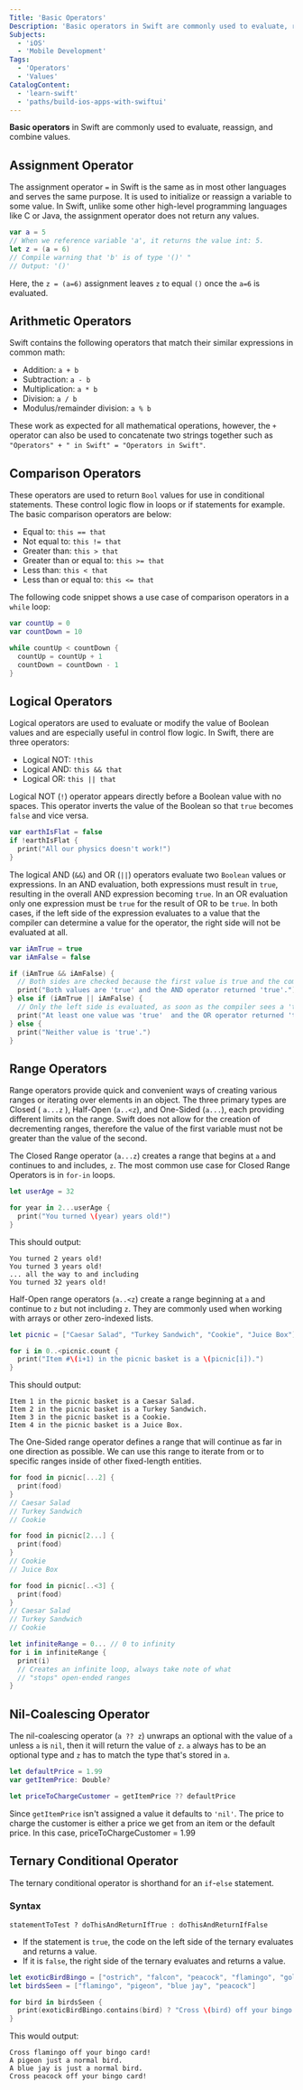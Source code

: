 ```yaml
---
Title: 'Basic Operators'
Description: 'Basic operators in Swift are commonly used to evaluate, reassign, and combine values.'
Subjects:
  - 'iOS'
  - 'Mobile Development'
Tags:
  - 'Operators'
  - 'Values'
CatalogContent:
  - 'learn-swift'
  - 'paths/build-ios-apps-with-swiftui'
---
```


**Basic operators** in Swift are commonly used to evaluate, reassign, and combine values.

## Assignment Operator

The assignment operator `=` in Swift is the same as in most other languages and serves the same purpose. It is used to initialize or reassign a variable to some value. In Swift, unlike some other high-level programming languages like C or Java, the assignment operator does not return any values.

```swift
var a = 5
// When we reference variable 'a', it returns the value int: 5.
let z = (a = 6)
// Compile warning that 'b' is of type '()' "
// Output: '()'
```

Here, the `z = (a=6)` assignment leaves `z` to equal `()` once the `a=6` is evaluated.

## Arithmetic Operators

Swift contains the following operators that match their similar expressions in common math:

- Addition: `a + b`
- Subtraction: `a - b`
- Multiplication: `a * b`
- Division: `a / b`
- Modulus/remainder division: `a % b`

These work as expected for all mathematical operations, however, the `+` operator can also be used to concatenate two strings together such as `"Operators" + " in Swift" = "Operators in Swift"`.

## Comparison Operators

These operators are used to return `Bool` values for use in conditional statements. These control logic flow in loops or if statements for example. The basic comparison operators are below:

- Equal to: `this == that`
- Not equal to: `this != that`
- Greater than: `this > that`
- Greater than or equal to: `this >= that`
- Less than: `this < that`
- Less than or equal to: `this <= that`

The following code snippet shows a use case of comparison operators in a `while` loop:

```swift
var countUp = 0
var countDown = 10

while countUp < countDown {
  countUp = countUp + 1
  countDown = countDown - 1
}
```

## Logical Operators

Logical operators are used to evaluate or modify the value of Boolean values and are especially useful in control flow logic. In Swift, there are three operators:

- Logical NOT: `!this`
- Logical AND: `this && that`
- Logical OR: `this || that`

Logical NOT (`!`) operator appears directly before a Boolean value with no spaces. This operator inverts the value of the Boolean so that `true` becomes `false` and vice versa.

```swift
var earthIsFlat = false
if !earthIsFlat {
  print("All our physics doesn't work!")
}
```

The logical AND (`&&`) and OR (`||`) operators evaluate two `Boolean` values or expressions. In an AND evaluation, both expressions must result in `true`, resulting in the overall AND expression becoming `true`. In an OR evaluation only one expression must be `true` for the result of OR to be `true`. In both cases, if the left side of the expression evaluates to a value that the compiler can determine a value for the operator, the right side will not be evaluated at all.

```swift
var iAmTrue = true
var iAmFalse = false

if (iAmTrue && iAmFalse) {
  // Both sides are checked because the first value is true and the compiler needs to check the right side value
  print("Both values are 'true' and the AND operator returned 'true'.")
} else if (iAmTrue || iAmFalse) {
  // Only the left side is evaluated, as soon as the compiler sees a 'true', it can reason that the OR requirements are met and will enter the 'else if' body
  print("At least one value was 'true'  and the OR operator returned 'true'.")
} else {
  print("Neither value is 'true'.")
}
```

## Range Operators

Range operators provide quick and convenient ways of creating various ranges or iterating over elements in an object. The three primary types are Closed ( `a...z` ), Half-Open (`a..<z`), and One-Sided (`a...`), each providing different limits on the range. Swift does not allow for the creation of decrementing ranges, therefore the value of the first variable must not be greater than the value of the second.

The Closed Range operator (`a...z`) creates a range that begins at `a` and continues to and includes, `z`. The most common use case for Closed Range Operators is in `for-in` loops.

```swift
let userAge = 32

for year in 2...userAge {
  print("You turned \(year) years old!")
}
```

This should output:

```shell
You turned 2 years old!
You turned 3 years old!
... all the way to and including
You turned 32 years old!
```

Half-Open range operators (`a..<z`) create a range beginning at `a` and continue to `z` but not including `z`. They are commonly used when working with arrays or other zero-indexed lists.

```swift
let picnic = ["Caesar Salad", "Turkey Sandwich", "Cookie", "Juice Box"]

for i in 0..<picnic.count {
  print("Item #\(i+1) in the picnic basket is a \(picnic[i]).")
}
```

This should output:

```shell
Item 1 in the picnic basket is a Caesar Salad.
Item 2 in the picnic basket is a Turkey Sandwich.
Item 3 in the picnic basket is a Cookie.
Item 4 in the picnic basket is a Juice Box.
```

The One-Sided range operator defines a range that will continue as far in one direction as possible. We can use this range to iterate from or to specific ranges inside of other fixed-length entities.

```swift
for food in picnic[...2] {
  print(food)
}
// Caesar Salad
// Turkey Sandwich
// Cookie

for food in picnic[2...] {
  print(food)
}
// Cookie
// Juice Box

for food in picnic[..<3] {
  print(food)
}
// Caesar Salad
// Turkey Sandwich
// Cookie

let infiniteRange = 0... // 0 to infinity
for i in infiniteRange {
  print(i)
  // Creates an infinite loop, always take note of what
  // "stops" open-ended ranges
}
```

## Nil-Coalescing Operator

The nil-coalescing operator (`a ?? z`) unwraps an optional with the value of `a` unless `a` is `nil`, then it will return the value of `z`. `a` always has to be an optional type and `z` has to match the type that's stored in `a`.

```swift
let defaultPrice = 1.99
var getItemPrice: Double?

let priceToChargeCustomer = getItemPrice ?? defaultPrice
```

Since `getItemPrice` isn't assigned a value it defaults to `'nil'`. The price to charge the customer is either a price we get from an item or the default price. In this case, priceToChargeCustomer = 1.99

## Ternary Conditional Operator

The ternary conditional operator is shorthand for an `if`-`else` statement.

### Syntax

```pseudo
statementToTest ? doThisAndReturnIfTrue : doThisAndReturnIfFalse
```

- If the statement is `true`, the code on the left side of the ternary evaluates and returns a value.
- If it is `false`, the right side of the ternary evaluates and returns a value.

```swift
let exoticBirdBingo = ["ostrich", "falcon", "peacock", "flamingo", "gold and blue macaw"]
let birdsSeen = ["flamingo", "pigeon", "blue jay", "peacock"]

for bird in birdsSeen {
  print(exoticBirdBingo.contains(bird) ? "Cross \(bird) off your bingo card!" : "A \(bird) is just a normal bird.")
}
```

This would output:

```shell
Cross flamingo off your bingo card!
A pigeon just a normal bird.
A blue jay is just a normal bird.
Cross peacock off your bingo card!
```

